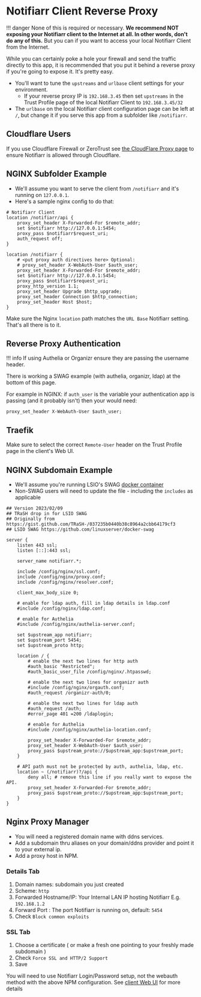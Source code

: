 # Notifiarr Client Reverse Proxy

!!! danger
    None of this is required or necessary. **We recommend NOT exposing your
    Notifiarr client to the Internet at all. In other words, don't do any of this.**
    But you can if you want to access your local Notifiarr Client from the Internet.

While you can certainly poke a hole your firewall and send the traffic directly to this app,
it is recommended that you put it behind a reverse proxy if you're going to expose it. It's pretty easy.

- You'll want to tune the `upstreams` and `urlbase` client settings for your environment.
  - If your reverse proxy IP is `192.168.3.45` then set `upstreams`
    in the Trust Profile page of the local Notifiarr Client to `192.168.3.45/32`
- The `urlbase` on the local Notifiarr client configuration page can be left at `/`,
  but change it if you serve this app from a subfolder like `/notifiarr`.

## Cloudflare Users

If you use Cloudflare Firewall or ZeroTrust see
[the CloudFlare Proxy page](../../pages/client/cloudflare.md)
to ensure Notifiarr is allowed through Cloudflare.

## NGINX Subfolder Example

- We'll assume you want to serve the client from `/notifiarr` and it's running on `127.0.0.1`.
- Here's a sample nginx config to do that:

```nginx
# Notifiarr Client
location /notifiarr/api {
    proxy_set_header X-Forwarded-For $remote_addr;
    set $notifiarr http://127.0.0.1:5454;
    proxy_pass $notifiarr$request_uri;
    auth_request off;
}

location /notifiarr {
    # <put proxy auth directives here> Optional:
    # proxy_set_header X-WebAuth-User $auth_user;
    proxy_set_header X-Forwarded-For $remote_addr;
    set $notifiarr http://127.0.0.1:5454;
    proxy_pass $notifiarr$request_uri;
    proxy_http_version 1.1;
    proxy_set_header Upgrade $http_upgrade;
    proxy_set_header Connection $http_connection;
    proxy_set_header Host $host;
}
```

Make sure the Nginx `location` path matches the `URL Base` Notifiarr setting.
That's all there is to it.

## Reverse Proxy Authentication

!!! info
    If using Authelia or Organizr ensure they are passing the username header.

There is working a SWAG example (with authelia, organizr, ldap) at the bottom of this page.

For example in NGINX: if `auth_user` is the variable your authentication app is passing (and it probably isn't) then your would need:

```nginx
proxy_set_header X-WebAuth-User $auth_user;
```

## Traefik

Make sure to select the correct `Remote-User` header on the Trust Profile page in the client's Web UI.

## NGINX Subdomain Example

- We'll assume you're running LSIO's SWAG [docker container](https://github.com/linuxserver/docker-swag)
- Non-SWAG users will need to update the file - including the `includes` as applicable

```nginx
## Version 2023/02/09
## TRaSH drop in for LSIO SWAG
## Originally from https://gist.github.com/TRaSH-/037235b0440b38c8964a2cbb64179cf3
## LSIO SWAG https://github.com/linuxserver/docker-swag

server {
    listen 443 ssl;
    listen [::]:443 ssl;

    server_name notifiarr.*;

    include /config/nginx/ssl.conf;
    include /config/nginx/proxy.conf;
    include /config/nginx/resolver.conf;

    client_max_body_size 0;

    # enable for ldap auth, fill in ldap details in ldap.conf
    #include /config/nginx/ldap.conf;

    # enable for Authelia
    #include /config/nginx/authelia-server.conf;

    set $upstream_app notifiarr;
    set $upstream_port 5454;
    set $upstream_proto http;

    location / {
        # enable the next two lines for http auth
        #auth_basic "Restricted";
        #auth_basic_user_file /config/nginx/.htpasswd;

        # enable the next two lines for organizr auth
        #include /config/nginx/orgauth.conf;
        #auth_request /organizr-auth/0;

        # enable the next two lines for ldap auth
        #auth_request /auth;
        #error_page 401 =200 /ldaplogin;

        # enable for Authelia
        #include /config/nginx/authelia-location.conf;

        proxy_set_header X-Forwarded-For $remote_addr;
        proxy_set_header X-WebAuth-User $auth_user;
        proxy_pass $upstream_proto://$upstream_app:$upstream_port;
    }

    # API path must not be protected by auth, authelia, ldap, etc.
    location ~ (/notifiarr)?/api {
        deny all; # remove this line if you really want to expose the API.
        proxy_set_header X-Forwarded-For $remote_addr;
        proxy_pass $upstream_proto://$upstream_app:$upstream_port;
    }
}
```

## Nginx Proxy Manager

- You will need a registered domain name with ddns services.
- Add a subdomain thru aliases on your domain/ddns provider and point it to your external ip.
- Add a proxy host in NPM.

### Details Tab

1. Domain names: subdomain you just created
1. Scheme: `http`
1. Forwarded Hostname/IP: Your Internal LAN IP hosting Notifiarr E.g. `192.168.1.2`
1. Forward Port : The port Notifiarr is running on, default: `5454`
1. Check `Block common exploits`

### SSL Tab

1. Choose a certificate ( or make a fresh one pointing to your freshly made subdomain )
1. Check `Force SSL and HTTP/2 Support`
1. Save

You will need to use Notifiarr Login/Password setup, not the webauth method with the above NPM configuration.
See [client Web UI](../../pages/client/gui.md) for more details
